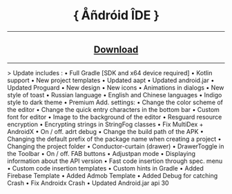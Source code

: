 <h1 align=center> ｛ Åñdróid ÎDE ｝ </h1>
<hr>
<h2 align=center><a href="https://www.mediafire.com/file/2zj82nvdz1dqotm/｛+Åñdróid+ÎDE+｝.apk/file">Download</a></h2>
<hr>
> Update includes :   
• Full Gradle [SDK and x64 device required]   
• Kotlin support   
• New project templates   
• Updated aapt    
• Updated android.jar    
• Updated Proguard    
• New design    
• New icons    
• Animations in dialogs    
• New style of toast    
• Russian language   
• English and Chinese languages 
• Indigo style to dark theme 
• Premium Add. settings: 
• Change the color scheme of the editor 
• Change the quick entry characters in the bottom bar
• Custom font for editor 
• Image to the background of the editor 
• Resguard resource encryption 
• Encrypting strings in StringFog classes 
• Fix MultiDex + AndroidX 
• On / off. adrt debug 
• Change the build path of the APK 
• Changing the default prefix of the package name when creating a project
• Changing the project folder 
• Conductor-curtain (drawer) 
• DrawerToggle in the Toolbar 
• On / off. FAB buttons 
• Adjustpan mode 
• Displaying information about the API version 
• Fast code insertion through spec. menu 
• Custom code insertion templates 
• Custom hints in Gradle
• Added Firebase Template
• Added Admob Template
• Added Debug for catching Crash
• Fix Androidx Crash
• Updated Android.jar api 30
